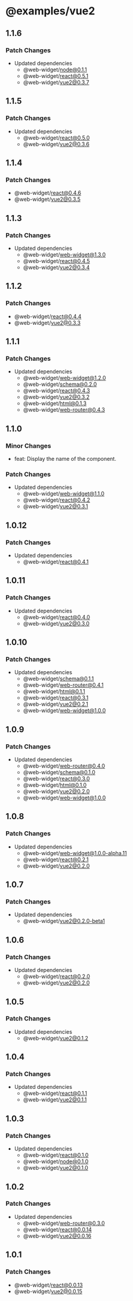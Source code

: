 # @examples/vue2

## 1.1.6

### Patch Changes

- Updated dependencies
  - @web-widget/node@0.1.1
  - @web-widget/react@0.5.1
  - @web-widget/vue2@0.3.7

## 1.1.5

### Patch Changes

- Updated dependencies
  - @web-widget/react@0.5.0
  - @web-widget/vue2@0.3.6

## 1.1.4

### Patch Changes

- @web-widget/react@0.4.6
- @web-widget/vue2@0.3.5

## 1.1.3

### Patch Changes

- Updated dependencies
  - @web-widget/web-widget@1.3.0
  - @web-widget/react@0.4.5
  - @web-widget/vue2@0.3.4

## 1.1.2

### Patch Changes

- @web-widget/react@0.4.4
- @web-widget/vue2@0.3.3

## 1.1.1

### Patch Changes

- Updated dependencies
  - @web-widget/web-widget@1.2.0
  - @web-widget/schema@0.2.0
  - @web-widget/react@0.4.3
  - @web-widget/vue2@0.3.2
  - @web-widget/html@0.1.3
  - @web-widget/web-router@0.4.3

## 1.1.0

### Minor Changes

- feat: Display the name of the component.

### Patch Changes

- Updated dependencies
  - @web-widget/web-widget@1.1.0
  - @web-widget/react@0.4.2
  - @web-widget/vue2@0.3.1

## 1.0.12

### Patch Changes

- Updated dependencies
  - @web-widget/react@0.4.1

## 1.0.11

### Patch Changes

- Updated dependencies
  - @web-widget/react@0.4.0
  - @web-widget/vue2@0.3.0

## 1.0.10

### Patch Changes

- Updated dependencies
  - @web-widget/schema@0.1.1
  - @web-widget/web-router@0.4.1
  - @web-widget/html@0.1.1
  - @web-widget/react@0.3.1
  - @web-widget/vue2@0.2.1
  - @web-widget/web-widget@1.0.0

## 1.0.9

### Patch Changes

- Updated dependencies
  - @web-widget/web-router@0.4.0
  - @web-widget/schema@0.1.0
  - @web-widget/react@0.3.0
  - @web-widget/html@0.1.0
  - @web-widget/vue2@0.2.0
  - @web-widget/web-widget@1.0.0

## 1.0.8

### Patch Changes

- Updated dependencies
  - @web-widget/web-widget@1.0.0-alpha.11
  - @web-widget/react@0.2.1
  - @web-widget/vue2@0.2.0

## 1.0.7

### Patch Changes

- Updated dependencies
  - @web-widget/vue2@0.2.0-beta1

## 1.0.6

### Patch Changes

- Updated dependencies
  - @web-widget/react@0.2.0
  - @web-widget/vue2@0.2.0

## 1.0.5

### Patch Changes

- Updated dependencies
  - @web-widget/vue2@0.1.2

## 1.0.4

### Patch Changes

- Updated dependencies
  - @web-widget/react@0.1.1
  - @web-widget/vue2@0.1.1

## 1.0.3

### Patch Changes

- Updated dependencies
  - @web-widget/react@0.1.0
  - @web-widget/node@0.1.0
  - @web-widget/vue2@0.1.0

## 1.0.2

### Patch Changes

- Updated dependencies
  - @web-widget/web-router@0.3.0
  - @web-widget/react@0.0.14
  - @web-widget/vue2@0.0.16

## 1.0.1

### Patch Changes

- @web-widget/react@0.0.13
- @web-widget/vue2@0.0.15

